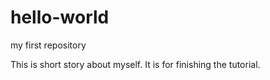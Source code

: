 # hello-world
my first repository

This is short story about myself. It is for finishing the tutorial.
